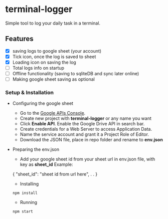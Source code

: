 # terminal-logger

Simple tool to log your daily task in a terminal.

## Features
- [x] saving logs to google sheet (your account)
- [x] Tick icon, once the log is saved to sheet
- [x] Loading icon on saving the log
- [ ] Total logs info on startup
- [ ] Offline functionality (saving to sqliteDB and sync later online)
- [ ] Making google sheet saving as optional

### Setup & Installation
- Configuring the google sheet
  - Go to the [Google APIs Console](https://console.developers.google.com/).
  - Create new project with **terminal-logger** or any name you want
  - Click **Enable API**. Enable the Google Drive API in search bar.
  - Create credentials for a Web Server to access Application Data.
  - Name the service account and grant it a Project Role of Editor.
  - Download the JSON file, place in repo folder and rename to **env.json**
  
- Preparing the env.json 
  - Add your google sheet id from your sheet url in env.json file, with key as **sheet_id**
  Example:
  
  { 
    "sheet_id": "sheet id from url here",
    .
    .
  }
  
  
  - Installing
  
  `npm install`
  - Running
  
  `npm start`



